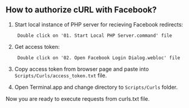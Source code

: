 How to authorize cURL with Facebook?
---

1. Start local instance of PHP server for recieving Facebook redirects:
    
        Double click on '01. Start Local PHP Server.command' file

2. Get access token:

        Double click on '02. Open Facebook Login Dialog.webloc' file
    
3. Copy access token from browser page and paste into `Scripts/Curls/access_token.txt` file.
4. Open Terminal.app and change directory to `Scripts/Curls` folder.

Now you are ready to execute requests from curls.txt file.